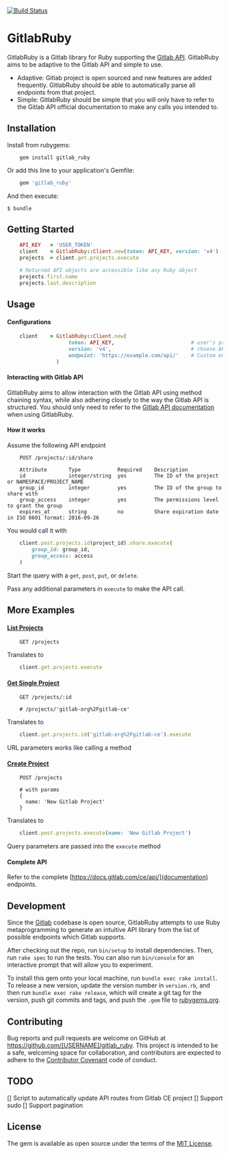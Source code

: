 [![Build Status](https://travis-ci.org/tmlee/gitlab_ruby.svg?branch=master)](https://travis-ci.org/tmlee/gitlab_ruby)

# GitlabRuby

GitlabRuby is a Gitlab library for Ruby supporting the [Gitlab API](https://docs.gitlab.com/ce/api/README.html).
GitlabRuby aims to be adaptive to the Gitlab API and simple to use.

* Adaptive: Gitlab project is open sourced and new features are added frequently. GitlabRuby should be able to automatically parse all endpoints from that project.
* Simple: GitlabRuby should be simple that you will only have to refer to the Gitlab API official documentation to make any calls you intended to.

## Installation

Install from rubygems:

```
    gem install gitlab_ruby
```

Or add this line to your application's Gemfile:

```ruby
    gem 'gitlab_ruby'
```

And then execute:

    $ bundle

## Getting Started

```ruby
    API_KEY   = 'USER_TOKEN'                                            # OBTAIN API KEY FROM GITLAB.com
    client    = GitlabRuby::Client.new(token: API_KEY, version: 'v4')
    projects  = client.get.projects.execute                             # List all projects

    # Returned API objects are accessible like any Ruby object
    projects.first.name
    projects.last.description
```

## Usage

#### Configurations

```ruby
    client    = GitlabRuby::Client.new(
                    token: API_KEY,                         # user's private token or OAuth2 access token
                    version: 'v4',                          # choose API version, default: v4
                    endpoint: 'https://example.com/api/'    # Custom endpoint for self-hosted Gitlab, default: https://gitlab.com/api/
                )
```

#### Interacting with Gitlab API

GitlabRuby aims to allow interaction with the Gitlab API using method chaining syntax, while also adhering closely to the way the Gitlab API is structured. You should only need to refer to the [Gitlab API documentation](https://docs.gitlab.com/ce/api/README.html) when using GitlabRuby.

#### How it works

Assume the following API endpoint
```
    POST /projects/:id/share

    Attribute       Type            Required    Description
    id              integer/string  yes         The ID of the project or NAMESPACE/PROJECT_NAME
    group_id        integer         yes         The ID of the group to share with
    group_access    integer         yes         The permissions level to grant the group
    expires_at      string          no          Share expiration date in ISO 8601 format: 2016-09-26
```

You would call it with

```ruby
    client.post.projects.id(project_id).share.execute(
        group_id: group_id, 
        group_access: access
    )
```

Start the query with a `get`, `post`, `put`, or `delete`.

Pass any additional parameters in `execute` to make the API call.

## More Examples

#### [List Projects](https://docs.gitlab.com/ce/api/projects.html#projects)
```
    GET /projects
```
Translates to
```ruby
    client.get.projects.execute
```

#### [Get Single Project](https://docs.gitlab.com/ce/api/projects.html##get-single-project)
```
    GET /projects/:id

    # /projects/'gitlab-org%2Fgitlab-ce'
```
Translates to
```ruby
    client.get.projects.id('gitlab-org%2Fgitlab-ce').execute
```
URL parameters works like calling a method

#### [Create Project](https://docs.gitlab.com/ce/api/projects.html#create-project)
```
    POST /projects
    
    # with params
    {
      name: 'New Gitlab Project'
    }
```
Translates to
```ruby
    client.post.projects.execute(name: 'New Gitlab Project')
```
Query parameters are passed into the `execute` method

#### Complete API

Refer to the complete [https://docs.gitlab.com/ce/api/](documentation) endpoints.

## Development

Since the [Gitlab](https://gitlab.com/gitlab-org/gitlab-ce) codebase is open source, GitlabRuby attempts to use Ruby metaprogramming to generate an intuitive API library from the list of possible endpoints which Gitlab supports.

After checking out the repo, run `bin/setup` to install dependencies. Then, run `rake spec` to run the tests. You can also run `bin/console` for an interactive prompt that will allow you to experiment.

To install this gem onto your local machine, run `bundle exec rake install`. To release a new version, update the version number in `version.rb`, and then run `bundle exec rake release`, which will create a git tag for the version, push git commits and tags, and push the `.gem` file to [rubygems.org](https://rubygems.org).

## Contributing

Bug reports and pull requests are welcome on GitHub at https://github.com/[USERNAME]/gitlab_ruby. This project is intended to be a safe, welcoming space for collaboration, and contributors are expected to adhere to the [Contributor Covenant](http://contributor-covenant.org) code of conduct.

## TODO
[] Script to automatically update API routes from Gitlab CE project
[] Support sudo
[] Support pagination

## License

The gem is available as open source under the terms of the [MIT License](http://opensource.org/licenses/MIT).

